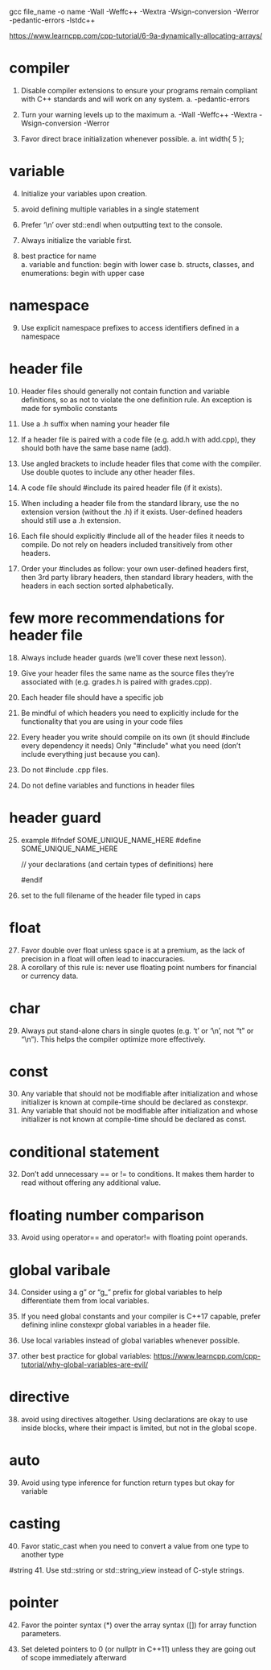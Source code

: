 gcc file_name -o name -Wall -Weffc++ -Wextra -Wsign-conversion -Werror -pedantic-errors -lstdc++

https://www.learncpp.com/cpp-tutorial/6-9a-dynamically-allocating-arrays/

# compiler
1. Disable compiler extensions to ensure your programs remain compliant with C++ standards and will work on any system.
    a. -pedantic-errors

2. Turn your warning levels up to the maximum
    a. -Wall -Weffc++ -Wextra -Wsign-conversion -Werror

3. Favor direct brace initialization whenever possible.
    a. int width{ 5 };

# variable

4. Initialize your variables upon creation.

5. avoid defining multiple variables in a single statement
6.  Prefer ‘\n’ over std::endl when outputting text to the console.
7. Always initialize the variable first.

8. best practice for name   
    a. variable and function: begin with lower case
    b. structs, classes, and enumerations: begin with upper case

# namespace
9. Use explicit namespace prefixes to access identifiers defined in a namespace

# header file
10. Header files should generally not contain function and variable definitions, so as not to violate the one definition rule. An exception is made for symbolic constants

11. Use a .h suffix when naming your header file

12. If a header file is paired with a code file (e.g. add.h with add.cpp), they should both have the same base name (add).

13. Use angled brackets to include header files that come with the compiler. Use double quotes to include any other header files.

14. A code file should #include its paired header file (if it exists).

15. When including a header file from the standard library, use the no extension version (without the .h) if it exists. User-defined headers should still use a .h extension.

16. Each file should explicitly #include all of the header files it needs to compile. Do not rely on headers included transitively from other headers.

17. Order your #includes as follow: your own user-defined headers first, then 3rd party library headers, then standard library headers, with the headers in each section sorted alphabetically.

# few more recommendations for header file

18. Always include header guards (we’ll cover these next lesson).

19. Give your header files the same name as the source files they’re associated with (e.g. grades.h is paired with grades.cpp).
20. Each header file should have a specific job
21. Be mindful of which headers you need to explicitly include for the functionality that you are using in your code files
22. Every header you write should compile on its own (it should #include every dependency it needs)
Only "#include" what you need (don’t include everything just because you can).
23. Do not #include .cpp files.
24. Do not define variables and functions in header files 

# header guard
25. example
    #ifndef SOME_UNIQUE_NAME_HERE
    #define SOME_UNIQUE_NAME_HERE
    
    // your declarations (and certain types of definitions) here
    
    #endif
26. set to the full filename of the header file typed in caps

# float

27. Favor double over float unless space is at a premium, as the lack of precision in a float will often lead to inaccuracies.
28. A corollary of this rule is: never use floating point numbers for financial or currency data.

# char
29. Always put stand-alone chars in single quotes (e.g. ‘t’ or ‘\n’, not “t” or “\n”). This helps the compiler optimize more effectively.

# const
30. Any variable that should not be modifiable after initialization and whose initializer is known at compile-time should be declared as constexpr.
31. Any variable that should not be modifiable after initialization and whose initializer is not known at compile-time should be declared as const.

# conditional statement
32. Don’t add unnecessary == or != to conditions. It makes them harder to read without offering any additional value.


# floating number comparison
33. Avoid using operator== and operator!= with floating point operands.
 
# global varibale
34. Consider using a g” or “g_” prefix for global variables to help differentiate them from local variables.

35. If you need global constants and your compiler is C++17 capable, prefer defining inline constexpr global variables in a header file.

36. Use local variables instead of global variables whenever possible.
37. other best practice for global variables: https://www.learncpp.com/cpp-tutorial/why-global-variables-are-evil/

# directive
38. avoid using directives altogether. Using declarations are okay to use inside blocks, where their impact is limited, but not in the global scope.

# auto
39. Avoid using type inference for function return types but okay for variable

# casting
40. Favor static_cast when you need to convert a value from one type to another type

#string
41. Use std::string or std::string_view  instead of C-style strings.

# pointer
42. Favor the pointer syntax (*) over the array syntax ([]) for array function parameters.

43. Set deleted pointers to 0 (or nullptr in C++11) unless they are going out of scope immediately afterward


